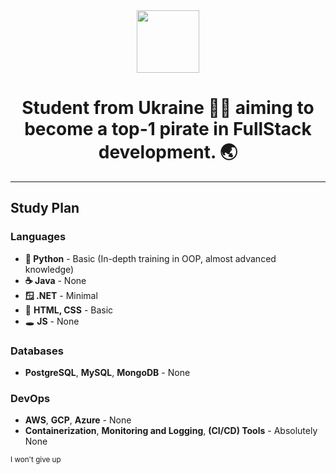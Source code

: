 
<div id="header" align="center">
  <img src="https://i.ibb.co/0y8wY23/rounded-in-photoretrica.png" width="100">
  <h1>Student from Ukraine 💙💛 aiming to become a top-1 pirate in FullStack development. 🌏</h1>
  <!--<img src="https://komarev.com/ghpvc/?username=pgmtags&style=flat-square&color=blue" alt=""/> -->
</div>
<hr>
<h2>Study Plan</h2>
<h3>Languages</h3>
<ul>
  <li><strong>🐍 Python</strong> - Basic (In-depth training in OOP, almost advanced knowledge)</li>
  <li><strong>☕ Java</strong> - None</li>
  <li><strong>🪟 .NET</strong> - Minimal</li>
  <li>🧧 <strong>HTML, CSS</strong> - Basic</li>
  <li>🕳️ <strong>JS</strong> - None</li>
</ul>
<h3>Databases</h3>
<ul>
  <li><strong>PostgreSQL</strong>, <strong>MySQL</strong>, <strong>MongoDB</strong> - None</li>
</ul>
<h3>DevOps</h3>
<ul>
  <li><strong>AWS</strong>, <strong>GCP</strong>, <strong>Azure</strong> - None</li>
  <li><strong>Containerization</strong>, <strong>Monitoring and Logging</strong>, <strong>(CI/CD) Tools</strong> - Absolutely None</li>
</ul>
<sub>I won't give up</sub>
